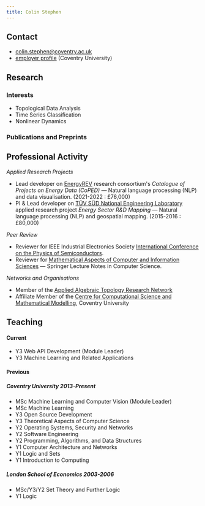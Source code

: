 ```yaml
---
title: Colin Stephen
---
```


## Contact

- [colin.stephen@coventry.ac.uk](mailto:colin.stephen@coventry.ac.uk)
- [employer profile](https://pureportal.coventry.ac.uk/en/persons/colin-stephen) (Coventry University)

## Research

### Interests

- Topological Data Analysis
- Time Series Classification
- Nonlinear Dynamics

### Publications and Preprints

<script src="https://bibbase.org/show?bib=https://raw.githubusercontent.com/colinstephen/colinstephen.github.io/master/publications.bib&jsonp=1&theme=mila&hidemenu=true"></script>

## Professional Activity

_Applied Research Projects_

- Lead developer on [EnergyREV](https://www.energyrev.org.uk/) research consortium's _Catalogue of Projects on Energy Data (CoPED)_ &mdash; Natural language processing (NLP) and data visualisation. (2021-2022 : £76,000)
- PI & Lead developer on [TÜV SÜD National Engineering Laboratory](https://www.tuvsud.com/en-gb/industries/chemical-and-process/flow-measurement) applied research project _Energy Sector R&D Mapping_ &mdash; Natural language processing (NLP) and geospatial mapping. (2015-2016 : £80,000)

_Peer Review_

- Reviewer for IEEE Industrial Electronics Society [International Conference on the Physics of Semiconductors](https://icps2022.org/).
- Reviewer for [Mathematical Aspects of Computer and Information Sciences](http://macis2019.gtu.edu.tr/) &mdash; Springer Lecture Notes in Computer Science.

_Networks and Organisations_

- Member of the [Applied Algebraic Topology Research Network](https://topology.ima.umn.edu/)
- Affiliate Member of the [Centre for Computational Science and Mathematical Modelling](https://www.coventry.ac.uk/research/areas-of-research/centre-for-data-science/), Coventry University

## Teaching

#### Current

- Y3 Web API Development (Module Leader)
- Y3 Machine Learning and Related Applications

#### Previous

##### Coventry University 2013-Present

- MSc Machine Learning and Computer Vision (Module Leader)
- MSc Machine Learning
- Y3 Open Source Development
- Y3 Theoretical Aspects of Computer Science
- Y2 Operating Systems, Security and Networks
- Y2 Software Engineering
- Y2 Programming, Algorithms, and Data Structures
- Y1 Computer Architecture and Networks
- Y1 Logic and Sets
- Y1 Introduction to Computing

##### London School of Economics 2003-2006

- MSc/Y3/Y2 Set Theory and Further Logic
- Y1 Logic
